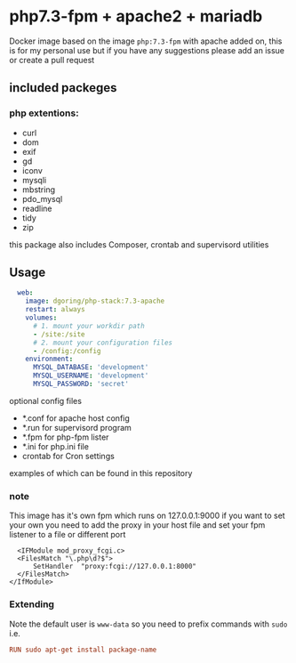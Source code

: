 # php7.3-fpm + apache2 + mariadb
Docker image based on the image `php:7.3-fpm` with apache added on, this is for my personal use but if you have any suggestions please add an issue or create a pull request

## included packeges
### php extentions:
* curl
* dom
* exif
* gd
* iconv
* mysqli
* mbstring
* pdo_mysql
* readline
* tidy
* zip

this package also includes Composer, crontab and supervisord
utilities

## Usage
```yaml
  web:
    image: dgoring/php-stack:7.3-apache
    restart: always
    volumes:
      # 1. mount your workdir path
      - /site:/site
      # 2. mount your configuration files
      - /config:/config
    environment:
      MYSQL_DATABASE: 'development'
      MYSQL_USERNAME: 'development'
      MYSQL_PASSWORD: 'secret'
```
optional config files

- *.conf for apache host config
- *.run for supervisord program
- *.fpm for php-fpm lister
- *.ini for php.ini file
- crontab for Cron settings

examples of which can be found in this repository

### note
This image has it's own fpm which runs on 127.0.0.1:9000
if you want to set your own you need to add the proxy in your host file
and set your fpm listener to a file or different port
```vhost
  <IFModule mod_proxy_fcgi.c>
  <FilesMatch "\.php\d?$">
      SetHandler  "proxy:fcgi://127.0.0.1:8000"
  </FilesMatch>
</IfModule>
```

### Extending
Note the default user is `www-data` so you need to prefix commands with `sudo` i.e.
```conf
RUN sudo apt-get install package-name
```
